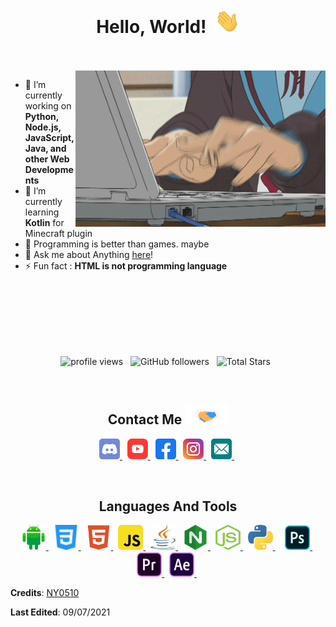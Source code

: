 <h1 align="center">
  Hello, World!&nbsp;
  <img src="Hi.gif" width="40px" />
</h1>

<br/>
<br/>
<img align="right" height="250" width="400" alt="GIF" src="Programming.gif">

- 🔭 I’m currently working on **Python, Node.js, JavaScript, Java, and other Web Developments**
- 🌱 I’m currently learning **Kotlin** for Minecraft plugin
- 🤔 Programming is better than games. maybe
- 💬 Ask me about Anything [here](https://github.com/namnyang/namnyang/issues/1)!
- ⚡ Fun fact : **HTML is not programming language**

<br/>
<br/>
<br/>
<br/>
<br/>
<br/>

<p align="center">
<!--   <img src="https://gpvc.arturio.dev/ny0510" alt="profile views"> &nbsp; -->
  <img src="https://komarev.com/ghpvc/?username=ny0510&label=Profile%20views&color=4BC51D&style=flat" alt="profile views" /> &nbsp;
  <img alt="GitHub followers" src="https://img.shields.io/github/followers/ny0510?label=Followers&style=social"> &nbsp;
  <img src="https://img.shields.io/github/stars/ny0510?label=Stars" alt="Total Stars"> &nbsp;
</p>

<br/>

<div align="center">
  <h2>
    Contact Me
    <img src="Handshake.gif" height="32px" style="max-width:100%;">
  </h2>

<!--   <a target="_blank" href="https://discord.com/users/690148325604720660"><img src="https://img.shields.io/badge/Discord-7289DA?style=for-the-badge&logoColor=white&logo=Discord" alt="Discord"/></a>&nbsp;
  <a href="mailto:namnyang0510@gmail.com"><img src="https://img.shields.io/badge/Gmail-EA4335?style=for-the-badge&logoColor=white&logo=Gmail" alt="Gmail"/></a>&nbsp; -->
  <a href="https://discord.com/users/690148325604720660" target="_blank"> <img src="icons/discord.svg" alt="discord" width="33" height="33"/> </a> &nbsp;
  <a href="https://www.youtube.com/channel/UCbPHBnYHcUYcWfpIEtn60WA" target="_blank"> <img src="icons/youtube.svg" alt="youtube" width="33" height="33"/> </a> &nbsp;
  <a href="https://www.facebook.com/namnyang0510" target="_blank"> <img src="icons/facebook.svg" alt="facebook" width="33" height="33"/> </a> &nbsp;
  <a href="https://www.instagram.com/nyny0510_/" target="_blank"> <img src="icons/instagram.svg" alt="instagram" width="33" height="33"/> </a> &nbsp;
  <a href="mailto:namnyang0510@gmail.com" target="_blank"> <img src="icons/email.svg" alt="email" width="33" height="33"/> </a> &nbsp;
</div>

<br/>

<h2 align="center">Languages And Tools</h2>
<p align="center">
  <a href="https://developer.android.com" target="_blank"> <img src="icons/android.svg" alt="android" width="40" height="40"/> </a> &nbsp;
  <a href="https://www.w3schools.com/css/" target="_blank"> <img src="icons/css.svg" alt="css3" width="40" height="40"/> </a> &nbsp;
  <a href="https://www.w3.org/html/" target="_blank"> <img src="icons/html-5.svg" alt="html5" width="40" height="40"/> </a> &nbsp;
  <a href="https://developer.mozilla.org/en-US/docs/Web/JavaScript" target="_blank"> <img src="icons/javascript.svg" alt="javascript" width="40" height="40"/> </a> &nbsp;
  <a href="https://www.java.com" target="_blank"> <img src="icons/java.svg" alt="java" width="40" height="40"/> </a> &nbsp;
  <a href="https://www.nginx.com/" target="_blank"> <img src="icons/nginx.svg" alt="nginx" width="40" height="40"/> </a> &nbsp;
  <a href="https://nodejs.org" target="_blank"> <img src="icons/nodejs.svg" alt="nodejs" width="40" height="40"/> </a> &nbsp;
  <a href="https://www.python.org" target="_blank"> <img src="icons/python.svg" alt="python" width="40" height="40"/> </a> &nbsp; &nbsp;
  <a href="https://www.photoshop.com/" target="_blank"> <img src="icons/adobe-photoshop.svg" alt="photoshop" width="40" height="40"/> </a> &nbsp;
  <a href="https://www.adobe.com/products/premiere" target="_blank"> <img src="icons/adobe-premiere-pro.svg" alt="premiere" width="40" height="40"/> </a> &nbsp;
  <a href="https://www.adobe.com/products/aftereffect" target="_blank"> <img src="icons/adobe-after-effects.svg" alt="aftereffect" width="40" height="40"/> </a> &nbsp;
</p>


**Credits**: [NY0510](https://github.com/NY0510/)

**Last Edited**: 09/07/2021

